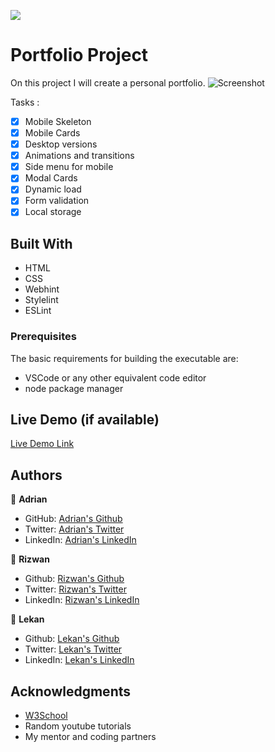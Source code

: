 ![](https://img.shields.io/badge/Microverse-blueviolet)

# Portfolio Project

 On this project I will create a personal portfolio.
 ![Screenshot](https://user-images.githubusercontent.com/90456900/156618536-a90f3733-b202-468b-a26b-bc8d0d744d26.png)

 Tasks :
- [x] Mobile Skeleton
- [x] Mobile Cards
- [x] Desktop versions
- [x] Animations and transitions
- [x] Side menu for mobile 
- [x] Modal Cards
- [x] Dynamic load
- [x] Form validation
- [x] Local storage

## Built With

- HTML
- CSS
- Webhint
- Stylelint
- ESLint

### Prerequisites
The basic requirements for building the executable are:

* VSCode or any other equivalent code editor
* node package manager

## Live Demo (if available)

[Live Demo Link](https://adriancsm.github.io/)

## Authors

👤 **Adrian**

- GitHub: [Adrian's Github](https://github.com/AdrianCSM)
- Twitter: [Adrian's Twitter](https://twitter.com/CosminAdriannn)
- LinkedIn: [Adrian's LinkedIn](https://www.linkedin.com/in/gheorghita-cosmin-adrian-b7781122a/)

 👤 **Rizwan**

- Github: [Rizwan's Github](https://github.com/Rizwan-learn)
- Twitter: [Rizwan's Twitter](https://twitter.com/RizwanH97)
- LinkedIn: [Rizwan's LinkedIn](https://www.linkedin.com/in/rizwan-h-4b3096150/)

 👤 **Lekan**
 
- Github: [Lekan's Github](https://github.com/d2ndjim)
- Twitter: [Lekan's Twitter](https://twitter.com/d2ndjim_)
- LinkedIn: [Lekan's LinkedIn](https://www.linkedin.com/in/lekanj)

## Acknowledgments

- [W3School](https://www.w3schools.com/)
- Random youtube tutorials
- My mentor and coding partners
